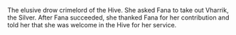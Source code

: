 The elusive drow crimelord of the Hive. She asked Fana to take out Vharrik, the Silver. After Fana succeeded, she thanked Fana for her contribution and told her that she was welcome in the Hive for her service.